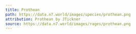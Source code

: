 ```yaml
---
title: Prothean
path: https://data.n7.world/images/species/prothean.png
attribution: Prothean by JTickner
source: https://data.n7.world/images/rages/prothean.png
---
```

